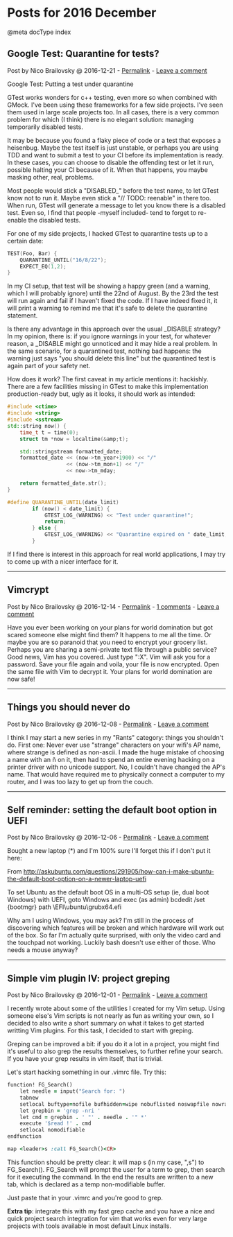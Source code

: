 # Posts for 2016 December

@meta docType index

## Google Test: Quarantine for tests?

Post by Nico Brailovsky @ 2016-12-21 - [Permalink](md_blog/2016/1221_GoogleTestQuarantinefortests.md)  - [Leave a comment](https://github.com/nicolasbrailo/nicolasbrailo.github.io/issues/new?title=Comment@md_blog/2016/1221_GoogleTestQuarantinefortests.md&body=I%20have%20a%20comment!)

Google Test: Putting a test under quarantine

GTest works wonders for c++ testing, even more so when combined with GMock. I've been using these frameworks for a few side projects. I've seen them used in large scale projects too. In all cases, there is a very common problem for which (I think) there is no elegant solution: managing temporarily disabled tests.

It may be because you found a flaky piece of code or a test that exposes a heisenbug. Maybe the test itself is just unstable, or perhaps you are using TDD and want to submit a test to your CI before its implementation is ready. In these cases, you can choose to disable the offending test or let it run, possible halting your CI because of it. When that happens, you maybe masking other, real, problems.

Most people would stick a "DISABLED\_" before the test name, to let GTest know not to run it. Maybe even stick a "// TODO: reenable" in there too. When run, GTest will generate a message to let you know there is a disabled test. Even so, I find that people -myself included- tend to forget to re-enable the disabled tests.

For one of my side projects, I hacked GTest to quarantine tests up to a certain date:

```c++
TEST(Foo, Bar) {
    QUARANTINE_UNTIL("16/8/22");
    EXPECT_EQ(1,2);
}
```

In my CI setup, that test will be showing a happy green (and a warning, which I will probably ignore) until the 22nd of August. By the 23rd the test will run again and fail if I haven't fixed the code. If I have indeed fixed it, it will print a warning to remind me that it's safe to delete the quarantine statement.

Is there any advantage in this approach over the usual \_DISABLE strategy? In my opinion, there is: if you ignore warnings in your test, for whatever reason, a \_DISABLE might go unnoticed and it may hide a real problem. In the same scenario, for a quarantined test, nothing bad happens: the warning just says "you should delete this line" but the quarantined test is again part of your safety net.

How does it work? The first caveat in my article mentions it: hackishly. There are a few facilities missing in GTest to make this implementation production-ready but, ugly as it looks, it should work as intended:

```c++
#include <ctime>
#include <string>
#include <sstream>
std::string now() {
    time_t t = time(0);
    struct tm *now = localtime(&amp;t);

    std::stringstream formatted_date;
    formatted_date << (now->tm_year+1900) << "/"
                   << (now->tm_mon+1) << "/"
                   << now->tm_mday;

    return formatted_date.str();
}

#define QUARANTINE_UNTIL(date_limit)                                     \
        if (now() < date_limit) {                                        \
            GTEST_LOG_(WARNING) << "Test under quarantine!";             \
            return;                                                      \
        } else {                                                         \
            GTEST_LOG_(WARNING) << "Quarantine expired on " date_limit;  \
        }

```

If I find there is interest in this approach for real world applications, I may try to come up with a nicer interface for it.





---

## Vimcrypt

Post by Nico Brailovsky @ 2016-12-14 - [Permalink](md_blog/2016/1214_Vimcrypt.md)  - [1 comments](md_blog/2016/1214_Vimcrypt.md) - [Leave a comment](https://github.com/nicolasbrailo/nicolasbrailo.github.io/issues/new?title=Comment@md_blog/2016/1214_Vimcrypt.md&body=I%20have%20a%20comment!)

Have you ever been working on your plans for world domination but got scared someone else might find them? It happens to me all the time. Or maybe you are so paranoid that you need to encrypt your grocery list. Perhaps you are sharing a semi-private text file through a public service? Good news, Vim has you covered. Just type ":X". Vim will ask you for a password. Save your file again and voila, your file is now encrypted. Open the same file with Vim to decrypt it. Your plans for world domination are now safe!








---

## Things you should never do

Post by Nico Brailovsky @ 2016-12-08 - [Permalink](md_blog/2016/1208_Thingsyoushouldneverdo.md)  - [Leave a comment](https://github.com/nicolasbrailo/nicolasbrailo.github.io/issues/new?title=Comment@md_blog/2016/1208_Thingsyoushouldneverdo.md&body=I%20have%20a%20comment!)

I think I may start a new series in my "Rants" category: things you shouldn't do. First one: Never ever use "strange" characters on your wifi's AP name, where strange is defined as non-ascii. I made the huge mistake of choosing a name with an ñ on it, then had to spend an entire evening hacking on a printer driver with no unicode support. No, I couldn't have changed the AP's name. That would have required me to physically connect a computer to my router, and I was too lazy to get up from the couch.





---

## Self reminder: setting the default boot option in UEFI

Post by Nico Brailovsky @ 2016-12-06 - [Permalink](md_blog/2016/1206_SelfremindersettingthedefaultbootoptioninUEFI.md)  - [Leave a comment](https://github.com/nicolasbrailo/nicolasbrailo.github.io/issues/new?title=Comment@md_blog/2016/1206_SelfremindersettingthedefaultbootoptioninUEFI.md&body=I%20have%20a%20comment!)

Bought a new laptop (\*) and I'm 100% sure I'll forget this if I don't put it here:

From http://askubuntu.com/questions/291905/how-can-i-make-ubuntu-the-default-boot-option-on-a-newer-laptop-uefi

 To set Ubuntu as the default boot OS in a multi-OS setup (ie, dual boot Windows) with UEFI, goto Windows and exec (as admin) bcdedit /set {bootmgr} path \EFI\ubuntu\grubx64.efi

Why am I using Windows, you may ask? I'm still in the process of discovering which features will be broken and which hardware will work out of the box. So far I'm actually quite surprised, with only the video card and the touchpad not working. Luckily bash doesn't use either of those. Who needs a mouse anyway?





---

## Simple vim plugin IV: project greping

Post by Nico Brailovsky @ 2016-12-01 - [Permalink](md_blog/2016/1201_SimplevimpluginIVprojectgreping.md)  - [Leave a comment](https://github.com/nicolasbrailo/nicolasbrailo.github.io/issues/new?title=Comment@md_blog/2016/1201_SimplevimpluginIVprojectgreping.md&body=I%20have%20a%20comment!)

I recently wrote about some of the utilities I created for my Vim setup. Using someone else's Vim scripts is not nearly as fun as writing your own, so I decided to also write a short summary on what it takes to get started writting Vim plugins. For this task, I decided to start with greping.

Greping can be improved a bit: if you do it a lot in a project, you might find it's useful to also grep the results themselves, to further refine your search. If you have your grep results in vim itself, that is trivial.

Let's start hacking something in our .vimrc file. Try this:

```ruby
function! FG_Search()
    let needle = input("Search for: ")
    tabnew
    setlocal buftype=nofile bufhidden=wipe nobuflisted noswapfile nowrap
    let grepbin = 'grep -nri '
    let cmd = grepbin . ' "' . needle . '" *'
    execute '$read !' . cmd
    setlocal nomodifiable
endfunction

map <leader>s :call FG_Search()<CR>
```

This function should be pretty clear: it will map <leader>s (in my case, ",s") to FG\_Search(). FG\_Search will prompt the user for a term to grep, then search for it executing the command. In the end the results are written to a new tab, which is declared as a temp non-modifiable buffer.

Just paste that in your .vimrc and you're good to grep.

**Extra tip**: integrate this with my fast grep cache and you have a nice and quick project search integration for vim that works even for very large projects with tools available in most default Linux installs.



